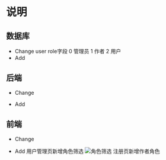 # 说明

## 数据库

+ Change
user
 role字段
  0 管理员
  1 作者
  2 用户
+ Add

## 后端

+ Change

+ Add

## 前端

+ Change

+ Add
 用户管理页新增角色筛选
  ![角色筛选](./img/vue_1.png)
 注册页新增作者角色
